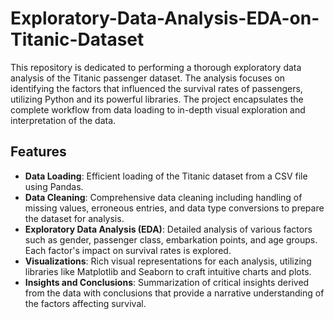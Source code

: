 # Exploratory-Data-Analysis-EDA-on-Titanic-Dataset
This repository is dedicated to performing a thorough exploratory data analysis of the Titanic passenger dataset. The analysis focuses on identifying the factors that influenced the survival rates of passengers, utilizing Python and its powerful libraries. The project encapsulates the complete workflow from data loading to in-depth visual exploration and interpretation of the data.

## Features
- **Data Loading**: Efficient loading of the Titanic dataset from a CSV file using Pandas.
- **Data Cleaning**: Comprehensive data cleaning including handling of missing values, erroneous entries, and data type conversions to prepare the dataset for analysis.
- **Exploratory Data Analysis (EDA)**: Detailed analysis of various factors such as gender, passenger class, embarkation points, and age groups. Each factor's impact on survival rates is explored.
- **Visualizations**: Rich visual representations for each analysis, utilizing libraries like Matplotlib and Seaborn to craft intuitive charts and plots.
- **Insights and Conclusions**: Summarization of critical insights derived from the data with conclusions that provide a narrative understanding of the factors affecting survival.
